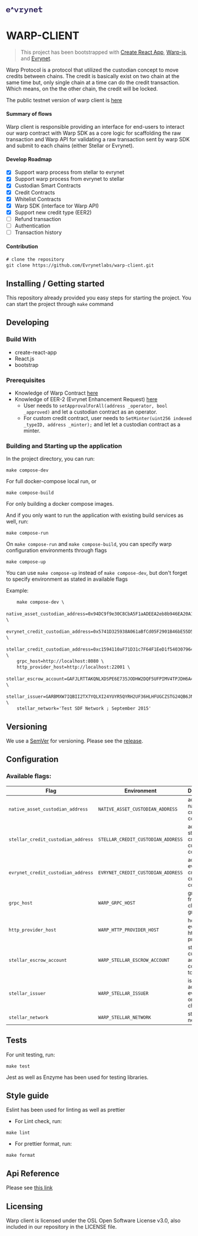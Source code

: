 ![logo](./public/evrynet_logo.png)
# WARP-CLIENT

> This project has been bootstrapped with [Create React App](https://github.com/facebook/create-react-app), 
> [Warp-js](https://github.com/Evrynetlabs/warp-js), and [Evrynet](https://evrynet.io).

Warp Protocol is a protocol that utilized the custodian concept to move credits between chains. The credit is basically exist on two chain at the same time but, only single chain at a time can do the credit transaction. Which means, on the the other chain, the credit will be locked.

The public testnet version of warp client is [here](https://warp-client.evrynet.io)

#### Summary of flows

Warp client is responsible providing an interface for end-users to interact our warp contract with Warp SDK as a core logic for scaffolding the raw transaction and Warp API for validating a raw transaction sent by warp SDK and submit to each chains (either Stellar or Evrynet).

#### Develop Roadmap
- [x] Support warp process from stellar to evrynet
- [X] Support warp process from evrynet to stellar  
- [x] Custodian Smart Contracts
- [x] Credit Contracts 
- [x] Whitelist Contracts
- [x] Warp SDK (interface tor Warp API)
- [x] Support new credit type (EER2)
- [ ] Refund transaction
- [ ] Authentication
- [ ] Transaction history

#### Contribution

```
# clone the repository
git clone https://github.com/Evrynetlabs/warp-client.git
```

## Installing / Getting started


This repository already provided you easy steps for starting the project. You can start the project through `make` command


## Developing

### Build With
- create-react-app
- React.js
- bootstrap

### Prerequisites
- Knowledge of Warp Contract [here](https://github.com/evrynetlabs/warp-contract)
- Knowledge of EER-2 (Evrynet Enhancement Request) [here](https://github.com/evrynetlabs/credit-contract)
    - User needs to `setApprovalForAll(address _operator, bool _approved)` and let a custodian contract as an operator.
     - For custom credit contract, user needs to `SetMinter(uint256 indexed _typeID, address _minter);` and let let a custodian contract as a minter.

### Building and Starting up the application

In the project directory, you can run:

```console 
make compose-dev
```

For full docker-compose local run, or

```console 
make compose-build
```

For only building a docker compose images.

And if you only want to run the application with existing build services as well, run:

```console 
make compose-run
```

On `make compose-run` and `make compose-build`, you can specify warp configuration environments through flags

```console 
make compose-up
```

You can use `make compose-up` instead of `make compose-dev`, but don't forget to specify environment as stated in available flags

Example:

``` 
    make compose-dev \
    native_asset_custodian_address=0x94DC9f9e30C8CbA5F1aADEEA2eb8b946EA20A1A6 \
    evrynet_credit_custodian_address=0x5741D325938A061aBfCd05F2901B46bE55D53e9d \
    stellar_credit_custodian_address=0xc1594110aF71D31c7F64F1EeD1f540307964873c \
    grpc_host=http://localhost:8080 \
    http_provider_host=http://localhost:22001 \
    stellar_escrow_account=GAFJLRTTAKQNLXDSPE6E735JODHW2DQF5UFPIMV4TPJDH6A44QNLSU6A \
    stellar_issuer=GARBMXW7IQBII2TX7YQLXI24YUYR5QYRH2UF36HLHFUGCZSTG24QB6JN \
    stellar_network='Test SDF Network ; September 2015'
```
## Versioning

We use a [SemVer](https://semver.org/) for versioning. Please see the [release](https://github.com/Evrynetlabs/warp-client/releases).

## Configuration

### Available flags: 

| Flag | Environment | Description | required | Default
| --- | --- | --- | --- | --- |
| `native_asset_custodian_address` | `NATIVE_ASSET_CUSTODIAN_ADDRESS` |address of native asset custodian contract| required | - |
| `stellar_credit_custodian_address` | `STELLAR_CREDIT_CUSTODIAN_ADDRESS` |address of stellar credit custodian contract| required | - |
| `evrynet_credit_custodian_address` | `EVRYNET_CREDIT_CUSTODIAN_ADDRESS` |address of evrynet credit custodian contract| required | - |
| `grpc_host` | `WARP_GRPC_HOST` | grpc host from warp client to grpc proxy| optional | localhost:9090 |
| `http_provider_host` | `WARP_HTTP_PROVIDER_HOST` | host of evrynet http provider | optional | web3.givenProvider |
| `stellar_escrow_account` | `WARP_STELLAR_ESCROW_ACCOUNT` | stellar custodian account for collecting tokens | required | - |
| `stellar_issuer` | `WARP_STELLAR_ISSUER` | issuer account for evry credit on stellar chain | required | - |
| `stellar_network` | `WARP_STELLAR_NETWORK` | stellar network | optional | 'Test SDF Network ; September 2015' |

## Tests

For unit testing, run:

```console 
make test
```

Jest as well as Enzyme has been used for testing libraries.

## Style guide
Eslint has been used for linting as well as prettier
- For Lint check, run:
```console 
make lint
```
- For prettier format, run:
```console
make format
```

## Api Reference

Please see [this link](https://github.com/Evrynetlabs/warp)

## Licensing

Warp client is licensed under the OSL Open Software License v3.0, also included in our repository in the LICENSE file.

